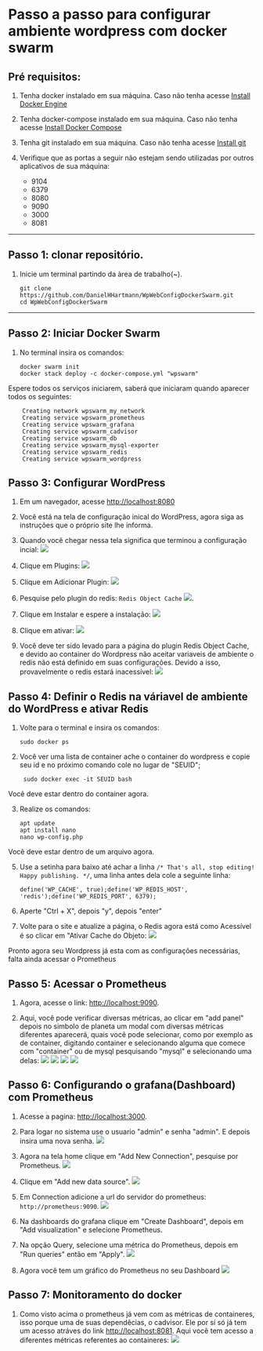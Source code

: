Passo a passo para configurar ambiente wordpress com docker swarm
=================================================================

Pré requisitos:
---------------

1.  Tenha docker instalado em sua máquina. Caso não tenha acesse [Install Docker Engine](https://docs.docker.com/engine/install/)
    
2.  Tenha docker-compose instalado em sua máquina. Caso não tenha acesse [Install Docker Compose](https://docs.docker.com/compose/install/)
    
3.  Tenha git instalado em sua máquina. Caso não tenha acesse [Install git](https://git-scm.com/downloads)
    
4.  Verifique que as portas a seguir não estejam sendo utilizadas por outros aplicativos de sua máquina:
    
    *   9104
    *   6379
    *   8080
    *   9090
    *   3000
    *   8081

* * *

Passo 1: clonar repositório.
----------------------------

1.  Inicie um terminal partindo da àrea de trabalho(~).
    
        git clone https://github.com/DanielHHartmann/WpWebConfigDockerSwarm.git
        cd WpWebConfigDockerSwarm

* * *

Passo 2: Iniciar Docker Swarm
---------------------------

1.  No terminal insira os comandos:
    
        docker swarm init
        docker stack deploy -c docker-compose.yml "wpswarm"
    
Espere todos os serviços iniciarem, saberá que iniciaram quando aparecer todos os seguintes:
        
        Creating network wpswarm_my_network
        Creating service wpswarm_prometheus
        Creating service wpswarm_grafana
        Creating service wpswarm_cadvisor
        Creating service wpswarm_db
        Creating service wpswarm_mysql-exporter
        Creating service wpswarm_redis
        Creating service wpswarm_wordpress

Passo 3: Configurar WordPress
-------------------------------

1.  Em um navegador, acesse [http://localhost:8080](http://localhost:8080)

2.  Você está na tela de configuração inical do WordPress, agora siga as instruções que o próprio site lhe informa.

3.  Quando você chegar nessa tela significa que terminou a configuração incial: 
![](./md/siteadmin.png)
4.  Clique em Plugins: 
![](./md/siteadminplugins.png)
5.  Clique em Adicionar Plugin:
![](./md/siteplugin.png)
6.  Pesquise pelo plugin do redis: `Redis Object Cache` 
![](./md/sitepluginredis.png).
7.  Clique em Instalar e espere a instalação: 
![](./md/siteplugininstall.png)
8.  Clique em ativar: 
![](./md/sitepluginactive.png)
9.  Você deve ter sido levado para a página do plugin Redis Object Cache, e devido ao container do Wordpress não aceitar variaveis de ambiente o redis não está definido em suas configurações. Devido a isso, provavelmente o redis estará inacessível: 
![](./md/siteredis.png)


Passo 4: Definir o Redis na váriavel de ambiente do WordPress e ativar Redis
-------------------------------------------------

1.  Volte para o terminal e insira os comandos:

        sudo docker ps
        
2. Você ver uma lista de container ache o container do wordpress e copie seu id e no próximo comando cole no lugar de "SEUID";

        sudo docker exec -it SEUID bash
    
Você deve estar dentro do container agora.
    
3.  Realize os comandos:
    
        apt update
        apt install nano
        nano wp-config.php
    
Você deve estar dentro de um arquivo agora.

5.  Use a setinha para baixo até achar a linha `/* That's all, stop editing! Happy publishing. */`, uma linha antes dela cole a seguinte linha:
    
        define('WP_CACHE', true);define('WP_REDIS_HOST', 'redis');define('WP_REDIS_PORT', 6379);
    
6.  Aperte "Ctrl + X", depois "y", depois "enter"
7.  Volte para o site e atualize a página, o Redis agora está como Acessível é so clicar em "Ativar Cache do Objeto: ![](./md/redisativarcache.png)

Pronto agora seu Wordpress já esta com as configurações necessárias, falta ainda acessar o Prometheus

Passo 5: Acessar o Prometheus
-----------------------------

1.  Agora, acesse o link: [http://localhost:9090](http://localhost:9090).

2.  Aqui, você pode verificar diversas métricas, ao clicar em "add panel" depois no simbolo de planeta um modal com diversas métricas diferentes aparecerá, quais você pode selecionar, como por exemplo as de container, digitando container e selecionando alguma que comece com "container" ou de mysql pesquisando "mysql" e selecionando uma delas:
    ![](./md/prometheus.png)
    ![](./md/promecontainer.png)
    ![](./md/promemysql.png)
    ![](./md/waves.png)

Passo 6: Configurando o grafana(Dashboard) com Prometheus
-----------------------------

1.  Acesse a pagina: [http://localhost:3000](http://localhost:3000).

2.  Para logar no sistema use o usuario "admin" e senha "admin". E depois insira uma nova senha.
![](./md/grafanalogin.png)
3.  Agora na tela home clique em "Add New Connection", pesquise por Prometheus. 
![](./md/grafanasearch.png)
4.  Clique em "Add new data source". 
![](./md/grafanapromeadd.png)
5.  Em Connection adicione a url do servidor do prometheus: `http://prometheus:9090`. 
![](./md/grafanapromeurl.png)
7.  Na dashboards do grafana clique em "Create Dashboard", depois em "Add visualization" e selecione Prometheus.
9.  Na opção Query, selecione uma métrica do Prometheus, depois em "Run queries" então em "Apply". 
![](./md/grafanaquery.png)
10. Agora você tem um gráfico do Prometheus no seu Dashboard 
![](./md/image_grafana_setqueries.png)

Passo 7: Monitoramento do docker
-----------------------------

1. Como visto acima o prometheus já vem com as métricas de containeres, isso porque uma de suas dependêcias, o cadvisor. Ele por sí só já tem um acesso atráves do link  [http://localhost:8081](http://localhost:8081). Aqui você tem acesso a diferentes métricas referentes ao containeres:
![](./md/cadivisor.png)
